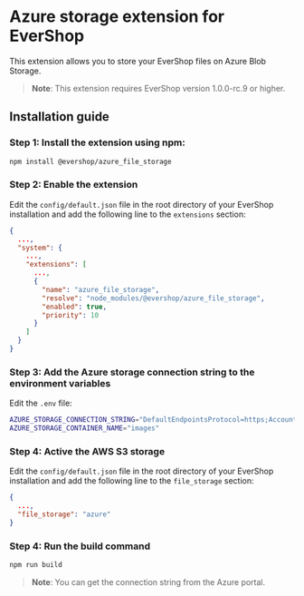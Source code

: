 # Azure storage extension for EverShop

This extension allows you to store your EverShop files on Azure Blob Storage.

> **Note**: This extension requires EverShop version 1.0.0-rc.9 or higher.

## Installation guide

### Step 1: Install the extension using npm:

```bash
npm install @evershop/azure_file_storage
```

### Step 2: Enable the extension

Edit the `config/default.json` file in the root directory of your EverShop installation and add the following line to the `extensions` section:

```json
{
  ...,
  "system": {
    ...,
    "extensions": [
      ...,
      {
        "name": "azure_file_storage",
        "resolve": "node_modules/@evershop/azure_file_storage",
        "enabled": true,
        "priority": 10
      }
    ]
  }
}
```

### Step 3: Add the Azure storage connection string to the environment variables

Edit the `.env` file:

```bash
AZURE_STORAGE_CONNECTION_STRING="DefaultEndpointsProtocol=https;AccountName=myevershop;AccountKey=+b1/nrwkpOF5DZCybDqSDFDdfGCQSbx8eua3y7sadgfdgdfAdNNbns6xMNh+EeE0b10uc0ZJ+AStvBx8pg==;EndpointSuffix=core.windows.net"
AZURE_STORAGE_CONTAINER_NAME="images"
```

### Step 4: Active the AWS S3 storage

Edit the `config/default.json` file in the root directory of your EverShop installation and add the following line to the `file_storage` section:

```json
{
  ...,
  "file_storage": "azure"
}
```

### Step 4: Run the build command

```bash
npm run build
```

> **Note**: You can get the connection string from the Azure portal.